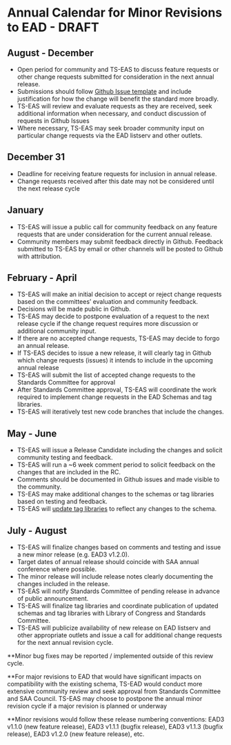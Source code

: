 # Annual Calendar for Minor Revisions to EAD - DRAFT

## August - December
- Open period for community and TS-EAS to discuss feature requests or other change requests submitted for consideration in the next annual release.
- Submissions should follow [Github Issue template](https://github.com/SAA-SDT/EAD3/issues/new) and include justification for how the change will benefit the standard more broadly.
- TS-EAS will review and evaluate requests as they are received, seek additional information when necessary, and conduct discussion of requests in Github Issues
- Where necessary, TS-EAS may seek broader community input on particular change requests via the EAD listserv and other outlets.

## December 31
- Deadline for receiving feature requests for inclusion in annual release.
- Change requests received after this date may not be considered until the next release cycle

## January
- TS-EAS will issue a public call for community feedback on any feature requests that are under consideration for the current annual release. 
- Community members may submit feedback directly in Github. Feedback submitted to TS-EAS by email or other channels will be posted to Github with attribution.

## February - April
- TS-EAS will make an initial decision to accept or reject change requests based on the committees’ evaluation and community feedback.
- Decisions will be made public in Github. 
- TS-EAS may decide to postpone evaluation of a request to the next release cycle if the change request requires more discussion or additional community input.
- If there are no accepted change requests, TS-EAS may decide to forgo an annual release.
- If TS-EAS decides to issue a new release, it will clearly tag in Github which change requests (issues) it intends to include in the upcoming annual release
- TS-EAS will submit the list of accepted change requests to the Standards Committee for approval
- After Standards Committee approval, TS-EAS will coordinate the work required to implement change requests in the EAD Schemas and tag libraries.
- TS-EAS will iteratively test new code branches that include the changes.

## May - June
- TS-EAS will issue a Release Candidate including the changes and solicit community testing and feedback.
- TS-EAS will run a ~6 week comment period to solicit feedback on the changes that are included in the RC.
- Comments should be documented in Github issues and made visible to the community.
- TS-EAS may make additional changes to the schemas or tag libraries based on testing and feedback.
- TS-EAS will [update tag libraries](../blob/master/UPDATING.md) to reflect any changes to the schema.

## July - August
- TS-EAS will finalize changes based on comments and testing and issue a new minor release (e.g. EAD3 v1.2.0). 
- Target dates of annual release should coincide with SAA annual conference where possible.
- The minor release will include release notes clearly documenting the changes included in the release.
- TS-EAS will notify Standards Committee of pending release in advance of public announcement.
- TS-EAS will finalize tag libraries and coordinate publication of updated schemas and tag libraries with Library of Congress and Standards Committee.
- TS-EAS will publicize availability of new release on EAD listserv and other appropriate outlets and issue a call for additional change requests for the next annual revision cycle.

**Minor bug fixes may be reported / implemented outside of this review cycle.

**For major revisions to EAD that would have significant impacts on compatibility with the existing schema, TS-EAD would conduct more extensive community review and seek approval from Standards Committee and SAA Council. TS-EAS may choose to postpone the annual minor revision cycle if a major revision is planned or underway

**Minor revisions would follow these release numbering conventions: EAD3 v1.1.0 (new feature release), EAD3 v1.1.1 (bugfix release), EAD3 v1.1.3 (bugfix release), EAD3 v1.2.0 (new feature release), etc.
